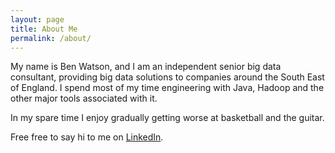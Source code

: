 ```yaml
---
layout: page
title: About Me
permalink: /about/
---
```


My name is Ben Watson, and I am an independent senior big data consultant, providing big data solutions to companies around the South East of England. I spend most of my time engineering with Java, Hadoop and the other major tools associated with it.

In my spare time I enjoy gradually getting worse at basketball and the guitar.

Free free to say hi to me on <a title="LinkedIn" href="www.linkedin.com/in/ben-watson-big-data">LinkedIn</a>.
